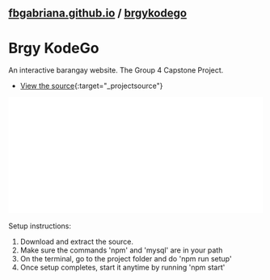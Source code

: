 ## [fbgabriana.github.io](/ "Bamm's KodeGo Repository") / [brgykodego](/brgykodego/)

# Brgy KodeGo

An interactive barangay website. The Group 4 Capstone Project.

* [View the source](https://github.com/fbgabriana/brgykodego){:target="_projectsource"}

![screenshot](screenshot.svg)

Setup instructions:

1. Download and extract the source.
1. Make sure the commands 'npm' and 'mysql' are in your path
1. On the terminal, go to the project folder and do 'npm run setup'
1. Once setup completes, start it anytime by running 'npm start'


